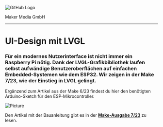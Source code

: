 ![GitHub Logo](http://www.heise.de/make/icons/make_logo.png)

Maker Media GmbH
*** 

# UI-Design mit LVGL

### Für ein modernes Nutzerinterface ist nicht immer ein Raspberry Pi nötig. Dank der LVGL-Grafikbibliothek laufen selbst aufwändige Benutzeroberflächen auf einfachen Embedded-Systemen wie dem ESP32. Wir zeigen in der Make 7/23, wie der Einstieg in LVGL gelingt.

Ergänzend zum Artikel aus der Make 6/23 findest du hier den benötigten Arduino-Sketch für den ESP-Mikrocontroller.

![Picture](https://github.com/MakeMagazinDE/LVGL_UI/blob/main/lvgl_github.png)

Den Artikel mit der Bauanleitung gibt es in der **[Make-Ausgabe 7/23](https://www.heise.de/select/make/2023/7)** zu lesen.
